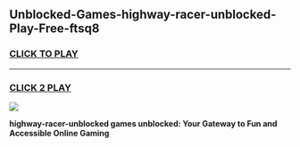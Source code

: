 
## Unblocked-Games-highway-racer-unblocked-Play-Free-ftsq8
<h3>
<a href="https://premium76.site?title=highway-racer-unblocked&ref=23A">CLICK TO PLAY</a></h3>
<hr>

<h3>
<a href="https://premium76.site?title=highway-racer-unblocked&ref=23A">CLICK 2 PLAY</a>
  
</h3>

<a href="https://premium76.site?title=highway-racer-unblocked&ref=23A"><img src="https://clearcache.store/games.png"></a>


**highway-racer-unblocked games unblocked: Your Gateway to Fun and Accessible Online Gaming**
